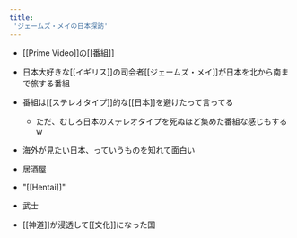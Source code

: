 ```yaml
---
title:
 'ジェームズ・メイの日本探訪'
---
```


- [[Prime Video]]の[[番組]]
- 日本大好きな[[イギリス]]の司会者[[ジェームズ・メイ]]が日本を北から南まで旅する番組
- 番組は[[ステレオタイプ]]的な[[日本]]を避けたって言ってる
    - ただ、むしろ日本のステレオタイプを死ぬほど集めた番組な感じもするw
- 海外が見たい日本、っていうものを知れて面白い

- 居酒屋
- "[[Hentai]]"
- 武士
- [[神道]]が浸透して[[文化]]になった国
